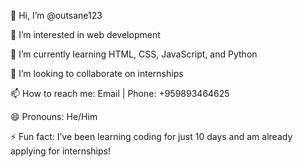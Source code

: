👋 Hi, I’m @outsane123

👀 I’m interested in web development

🌱 I’m currently learning HTML, CSS, JavaScript, and Python

💞️ I’m looking to collaborate on internships

📫 How to reach me: Email | Phone: +959893464625

😄 Pronouns: He/Him

⚡ Fun fact: I’ve been learning coding for just 10 days and am already applying for internships!

<!---
outsane123/outsane123 is a ✨ special ✨ repository because its `README.md` (this file) appears on your GitHub profile.
You can click the Preview link to take a look at your changes.
--->
